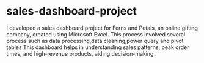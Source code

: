 # sales-dashboard-project
I developed a sales dashboard project for Ferns and Petals, an online gifting company, created using Microsoft Excel. This process involved several process such as data processing,data cleaning,power query and pivot tables This dashboard helps in understanding sales patterns, peak order times, and high-revenue products, aiding decision-making .
